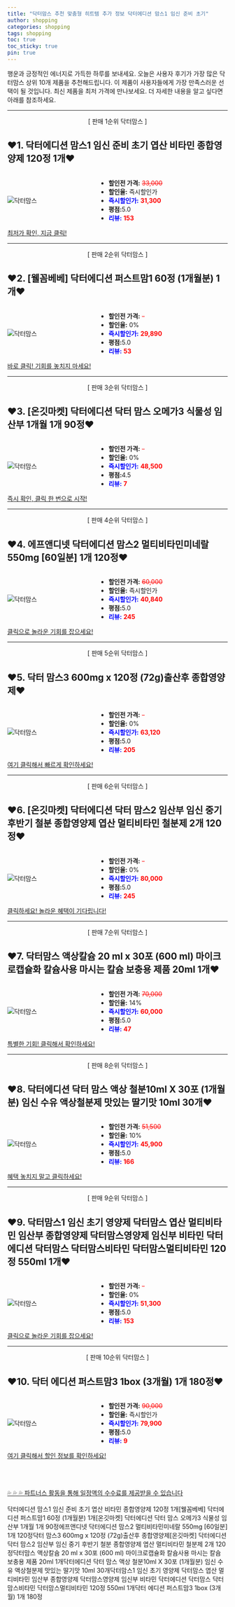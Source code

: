 ```yaml
---
title: "닥터맘스 추천 맞춤형 히트템 추가 정보 닥터에디션 맘스1 임신 준비 초기"
author: shopping
categories: shopping
tags: shopping
toc: true
toc_sticky: true
pin: true
---
```

행운과 긍정적인 에너지로 가득한 하루를 보내세요. 오늘은 사용자 후기가 가장 많은 닥터맘스 상위 10개 제품을 추천해드립니다. 이 제품이 사용자들에게 가장 만족스러운 선택이 될 것입니다. 최신 제품을 최저 가격에 만나보세요. 더 자세한 내용을 알고 싶다면 아래를 참조하세요.

---
<p class="toplist" style="margin: 0 auto; display: block; width: fit-content;">[ 판매 1순위 닥터맘스 ]</p>

<h2><strong>❤️1. 닥터에디션 맘스1 임신 준비 초기 엽산 비타민 종합영양제 120정 1개❤️</strong></h2>

<div style="display: flex; align-items: center;">
    <div style="flex: 0.4;">
        <img src="https://thumbnail9.coupangcdn.com/thumbnails/remote/230x230ex/image/vendor_inventory/3252/bebfb4453403af3cbc2098999cdcb4829420024762132d4bc932c0394460.jpg" alt="닥터맘스" style="max-width: 100%;">
    </div>
    <div style="flex: 0.6; margin-left: 10px;">
        <ul>
            <li><strong>할인전 가격:</strong> <del style="color: red;">33,000</del></li>
            <li><strong>할인율:</strong> 즉시할인가</li>
            <li><span style='color:blue'><strong>즉시할인가:</strong></span> <span style='color:red'><strong>31,300</strong></span></li>
            <li><strong>평점:</strong>5.0</li>
            <li><span style='color:blue'><strong>리뷰:</strong></span> <span style='color:red'><strong>153</strong></span></li>
        </ul>
    </div>
</div>
<div class="center">
    <a href="https://selin100587.github.io?lptag=AF9450613&subid=githubio&pageKey=7217373975&traceid=V0-153&itemId=18280425279&vendorItemId=90479608041" class="myButton">
        최저가 확인, 지금 클릭!
    </a>
</div>


---
<p class="toplist" style="margin: 0 auto; display: block; width: fit-content;">[ 판매 2순위 닥터맘스 ]</p>

<h2><strong>❤️2. [웰꼼베베] 닥터에디션 퍼스트맘1 60정 (1개월분) 1개❤️</strong></h2>

<div style="display: flex; align-items: center;">
    <div style="flex: 0.4;">
        <img src="https://thumbnail7.coupangcdn.com/thumbnails/remote/230x230ex/image/vendor_inventory/8d76/35d2320f8496136f7c1caae9ae5228860cd8f71bb9edd5676ec7f274b6e8.jpg" alt="닥터맘스" style="max-width: 100%;">
    </div>
    <div style="flex: 0.6; margin-left: 10px;">
        <ul>
            <li><strong>할인전 가격:</strong> <del style="color: red;">-</del></li>
            <li><strong>할인율:</strong> 0%</li>
            <li><span style='color:blue'><strong>즉시할인가:</strong></span> <span style='color:red'><strong>29,890</strong></span></li>
            <li><strong>평점:</strong>5.0</li>
            <li><span style='color:blue'><strong>리뷰:</strong></span> <span style='color:red'><strong>53</strong></span></li>
        </ul>
    </div>
</div>
<div class="center">
    <a href="https://selin100587.github.io?lptag=AF9450613&subid=githubio&pageKey=7756274079&traceid=V0-153&itemId=20905474190&vendorItemId=87972470430" class="myButton">
        바로 클릭! 기회를 놓치지 마세요!
    </a>
</div>


---
<p class="toplist" style="margin: 0 auto; display: block; width: fit-content;">[ 판매 3순위 닥터맘스 ]</p>

<h2><strong>❤️3. [온깃마켓] 닥터에디션 닥터 맘스 오메가3 식물성 임산부 1개월 1개 90정❤️</strong></h2>

<div style="display: flex; align-items: center;">
    <div style="flex: 0.4;">
        <img src="https://thumbnail9.coupangcdn.com/thumbnails/remote/230x230ex/image/vendor_inventory/354d/d2f23c5832e39e6dd87f0bd8562d62f7510272c1b4f46e9c52cd99809993.jpg" alt="닥터맘스" style="max-width: 100%;">
    </div>
    <div style="flex: 0.6; margin-left: 10px;">
        <ul>
            <li><strong>할인전 가격:</strong> <del style="color: red;">-</del></li>
            <li><strong>할인율:</strong> 0%</li>
            <li><span style='color:blue'><strong>즉시할인가:</strong></span> <span style='color:red'><strong>48,500</strong></span></li>
            <li><strong>평점:</strong>4.5</li>
            <li><span style='color:blue'><strong>리뷰:</strong></span> <span style='color:red'><strong>7</strong></span></li>
        </ul>
    </div>
</div>
<div class="center">
    <a href="https://selin100587.github.io?lptag=AF9450613&subid=githubio&pageKey=8203835430&traceid=V0-153&itemId=21065593592&vendorItemId=88104209917" class="myButton">
        즉시 확인, 클릭 한 번으로 시작!
    </a>
</div>


---
<p class="toplist" style="margin: 0 auto; display: block; width: fit-content;">[ 판매 4순위 닥터맘스 ]</p>

<h2><strong>❤️4. 에프앤디넷 닥터에디션 맘스2 멀티비타민미네랄 550mg [60일분] 1개 120정❤️</strong></h2>

<div style="display: flex; align-items: center;">
    <div style="flex: 0.4;">
        <img src="https://thumbnail9.coupangcdn.com/thumbnails/remote/230x230ex/image/vendor_inventory/2f4f/c83d6e76a323ab88bf05fdf140f7b86e5b2cfd3ed6e2ab1f52ca31810fa6.jpg" alt="닥터맘스" style="max-width: 100%;">
    </div>
    <div style="flex: 0.6; margin-left: 10px;">
        <ul>
            <li><strong>할인전 가격:</strong> <del style="color: red;">60,000</del></li>
            <li><strong>할인율:</strong> 즉시할인가</li>
            <li><span style='color:blue'><strong>즉시할인가:</strong></span> <span style='color:red'><strong>40,840</strong></span></li>
            <li><strong>평점:</strong>5.0</li>
            <li><span style='color:blue'><strong>리뷰:</strong></span> <span style='color:red'><strong>245</strong></span></li>
        </ul>
    </div>
</div>
<div class="center">
    <a href="https://selin100587.github.io?lptag=AF9450613&subid=githubio&pageKey=7802556529&traceid=V0-153&itemId=21135750444&vendorItemId=88677913841" class="myButton">
        클릭으로 놀라운 기회를 잡으세요!
    </a>
</div>


---
<p class="toplist" style="margin: 0 auto; display: block; width: fit-content;">[ 판매 5순위 닥터맘스 ]</p>

<h2><strong>❤️5. 닥터 맘스3 600mg x 120정 (72g)출산후 종합영양제❤️</strong></h2>

<div style="display: flex; align-items: center;">
    <div style="flex: 0.4;">
        <img src="https://thumbnail9.coupangcdn.com/thumbnails/remote/230x230ex/image/vendor_inventory/3a77/33ee94a3cecc75fd4dcc7dec11ee78dcc8d20c651a6d2a4d54c508275afb.jpg" alt="닥터맘스" style="max-width: 100%;">
    </div>
    <div style="flex: 0.6; margin-left: 10px;">
        <ul>
            <li><strong>할인전 가격:</strong> <del style="color: red;">-</del></li>
            <li><strong>할인율:</strong> 0%</li>
            <li><span style='color:blue'><strong>즉시할인가:</strong></span> <span style='color:red'><strong>63,120</strong></span></li>
            <li><strong>평점:</strong>5.0</li>
            <li><span style='color:blue'><strong>리뷰:</strong></span> <span style='color:red'><strong>205</strong></span></li>
        </ul>
    </div>
</div>
<div class="center">
    <a href="https://selin100587.github.io?lptag=AF9450613&subid=githubio&pageKey=7275329016&traceid=V0-153&itemId=10652839951&vendorItemId=73272533289" class="myButton">
        여기 클릭해서 빠르게 확인하세요!
    </a>
</div>


---
<p class="toplist" style="margin: 0 auto; display: block; width: fit-content;">[ 판매 6순위 닥터맘스 ]</p>

<h2><strong>❤️6. [온깃마켓] 닥터에디션 닥터 맘스2 임산부 임신 중기 후반기 철분 종합영양제 엽산 멀티비타민 철분제 2개 120정❤️</strong></h2>

<div style="display: flex; align-items: center;">
    <div style="flex: 0.4;">
        <img src="https://thumbnail8.coupangcdn.com/thumbnails/remote/230x230ex/image/vendor_inventory/6506/439934d3846455435782239757c79d4c68db2e0df67c86a47fa4d45bdf85.jpg" alt="닥터맘스" style="max-width: 100%;">
    </div>
    <div style="flex: 0.6; margin-left: 10px;">
        <ul>
            <li><strong>할인전 가격:</strong> <del style="color: red;">-</del></li>
            <li><strong>할인율:</strong> 0%</li>
            <li><span style='color:blue'><strong>즉시할인가:</strong></span> <span style='color:red'><strong>80,000</strong></span></li>
            <li><strong>평점:</strong>5.0</li>
            <li><span style='color:blue'><strong>리뷰:</strong></span> <span style='color:red'><strong>245</strong></span></li>
        </ul>
    </div>
</div>
<div class="center">
    <a href="https://selin100587.github.io?lptag=AF9450613&subid=githubio&pageKey=7802556529&traceid=V0-153&itemId=21041470249&vendorItemId=90479666902" class="myButton">
        클릭하세요! 놀라운 혜택이 기다립니다!
    </a>
</div>


---
<p class="toplist" style="margin: 0 auto; display: block; width: fit-content;">[ 판매 7순위 닥터맘스 ]</p>

<h2><strong>❤️7. 닥터맘스 액상칼슘 20 ml x 30포 (600 ml) 마이크로캡슐화 칼슘사용 마시는 칼슘 보충용 제품 20ml 1개❤️</strong></h2>

<div style="display: flex; align-items: center;">
    <div style="flex: 0.4;">
        <img src="https://thumbnail10.coupangcdn.com/thumbnails/remote/230x230ex/image/vendor_inventory/1a1d/b036991e19e273c136e0b8fc31cf8e48c27ce7e4b9d014adebeaacf016b5.jpg" alt="닥터맘스" style="max-width: 100%;">
    </div>
    <div style="flex: 0.6; margin-left: 10px;">
        <ul>
            <li><strong>할인전 가격:</strong> <del style="color: red;">70,000</del></li>
            <li><strong>할인율:</strong> 14%</li>
            <li><span style='color:blue'><strong>즉시할인가:</strong></span> <span style='color:red'><strong>60,000</strong></span></li>
            <li><strong>평점:</strong>5.0</li>
            <li><span style='color:blue'><strong>리뷰:</strong></span> <span style='color:red'><strong>47</strong></span></li>
        </ul>
    </div>
</div>
<div class="center">
    <a href="https://selin100587.github.io?lptag=AF9450613&subid=githubio&pageKey=7540260605&traceid=V0-153&itemId=23329177066&vendorItemId=90360874082" class="myButton">
        특별한 기회! 클릭해서 확인하세요!
    </a>
</div>


---
<p class="toplist" style="margin: 0 auto; display: block; width: fit-content;">[ 판매 8순위 닥터맘스 ]</p>

<h2><strong>❤️8. 닥터에디션 닥터 맘스 액상 철분10ml X 30포 (1개월분) 임신 수유 액상철분제 맛있는 딸기맛 10ml 30개❤️</strong></h2>

<div style="display: flex; align-items: center;">
    <div style="flex: 0.4;">
        <img src="https://thumbnail9.coupangcdn.com/thumbnails/remote/230x230ex/image/vendor_inventory/e93a/53eeb08453af2ac59aa163953923978bd94afe94fb2ed7ae1751e1f8eece.png" alt="닥터맘스" style="max-width: 100%;">
    </div>
    <div style="flex: 0.6; margin-left: 10px;">
        <ul>
            <li><strong>할인전 가격:</strong> <del style="color: red;">51,500</del></li>
            <li><strong>할인율:</strong> 10%</li>
            <li><span style='color:blue'><strong>즉시할인가:</strong></span> <span style='color:red'><strong>45,900</strong></span></li>
            <li><strong>평점:</strong>5.0</li>
            <li><span style='color:blue'><strong>리뷰:</strong></span> <span style='color:red'><strong>166</strong></span></li>
        </ul>
    </div>
</div>
<div class="center">
    <a href="https://selin100587.github.io?lptag=AF9450613&subid=githubio&pageKey=6137362859&traceid=V0-153&itemId=20383514662&vendorItemId=88695944567" class="myButton">
        혜택 놓치지 말고 클릭하세요!
    </a>
</div>


---
<p class="toplist" style="margin: 0 auto; display: block; width: fit-content;">[ 판매 9순위 닥터맘스 ]</p>

<h2><strong>❤️9. 닥터맘스1 임신 초기 영양제 닥터맘스 엽산 멀티비타민 임산부 종합영양제 닥터맘스영양제 임신부 비타민 닥터에디션 닥터맘스 닥터맘스비타민 닥터맘스멀티비타민 120정 550ml 1개❤️</strong></h2>

<div style="display: flex; align-items: center;">
    <div style="flex: 0.4;">
        <img src="https://thumbnail10.coupangcdn.com/thumbnails/remote/230x230ex/image/vendor_inventory/8ecf/5de14959ed02ffa4b1203cd2bfcb1bf91ed4695130bb5a9abd78a8b8721f.png" alt="닥터맘스" style="max-width: 100%;">
    </div>
    <div style="flex: 0.6; margin-left: 10px;">
        <ul>
            <li><strong>할인전 가격:</strong> <del style="color: red;">-</del></li>
            <li><strong>할인율:</strong> 0%</li>
            <li><span style='color:blue'><strong>즉시할인가:</strong></span> <span style='color:red'><strong>51,300</strong></span></li>
            <li><strong>평점:</strong>5.0</li>
            <li><span style='color:blue'><strong>리뷰:</strong></span> <span style='color:red'><strong>153</strong></span></li>
        </ul>
    </div>
</div>
<div class="center">
    <a href="https://selin100587.github.io?lptag=AF9450613&subid=githubio&pageKey=7217373975&traceid=V0-153&itemId=20837454686&vendorItemId=87905229257" class="myButton">
        클릭으로 놀라운 기회를 잡으세요!
    </a>
</div>


---
<p class="toplist" style="margin: 0 auto; display: block; width: fit-content;">[ 판매 10순위 닥터맘스 ]</p>

<h2><strong>❤️10. 닥터 에디션 퍼스트맘3 1box (3개월) 1개 180정❤️</strong></h2>

<div style="display: flex; align-items: center;">
    <div style="flex: 0.4;">
        <img src="https://thumbnail8.coupangcdn.com/thumbnails/remote/230x230ex/image/vendor_inventory/ad0f/c9ec8b116962b18c6f359591add82da4f0947ddaa25ffa66c16ac12af6a8.jpg" alt="닥터맘스" style="max-width: 100%;">
    </div>
    <div style="flex: 0.6; margin-left: 10px;">
        <ul>
            <li><strong>할인전 가격:</strong> <del style="color: red;">90,000</del></li>
            <li><strong>할인율:</strong> 즉시할인가</li>
            <li><span style='color:blue'><strong>즉시할인가:</strong></span> <span style='color:red'><strong>79,900</strong></span></li>
            <li><strong>평점:</strong>5.0</li>
            <li><span style='color:blue'><strong>리뷰:</strong></span> <span style='color:red'><strong>9</strong></span></li>
        </ul>
    </div>
</div>
<div class="center">
    <a href="https://selin100587.github.io?lptag=AF9450613&subid=githubio&pageKey=7820761708&traceid=V0-153&itemId=18449399179&vendorItemId=88462924316" class="myButton">
        여기 클릭해서 할인 정보를 확인하세요!
    </a>
</div>

<br><br><br>[💦 💦 💦 파트너스 활동을 통해 일정액의 수수료를 제공받을 수 있습니다](https://link.coupang.com/a/bcpT2c)<br><br>닥터에디션 맘스1 임신 준비 초기 엽산 비타민 종합영양제 120정 1개[웰꼼베베] 닥터에디션 퍼스트맘1 60정 (1개월분) 1개[온깃마켓] 닥터에디션 닥터 맘스 오메가3 식물성 임산부 1개월 1개 90정에프앤디넷 닥터에디션 맘스2 멀티비타민미네랄 550mg [60일분] 1개 120정닥터 맘스3 600mg x 120정 (72g)출산후 종합영양제[온깃마켓] 닥터에디션 닥터 맘스2 임산부 임신 중기 후반기 철분 종합영양제 엽산 멀티비타민 철분제 2개 120정닥터맘스 액상칼슘 20 ml x 30포 (600 ml) 마이크로캡슐화 칼슘사용 마시는 칼슘 보충용 제품 20ml 1개닥터에디션 닥터 맘스 액상 철분10ml X 30포 (1개월분) 임신 수유 액상철분제 맛있는 딸기맛 10ml 30개닥터맘스1 임신 초기 영양제 닥터맘스 엽산 멀티비타민 임산부 종합영양제 닥터맘스영양제 임신부 비타민 닥터에디션 닥터맘스 닥터맘스비타민 닥터맘스멀티비타민 120정 550ml 1개닥터 에디션 퍼스트맘3 1box (3개월) 1개 180정